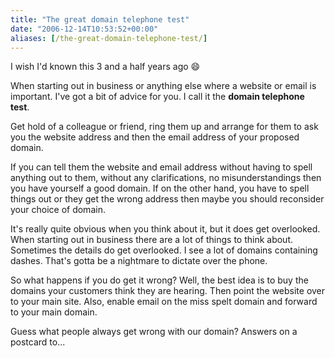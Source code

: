 ```yaml
---
title: "The great domain telephone test"
date: "2006-12-14T10:53:52+00:00"
aliases: [/the-great-domain-telephone-test/]
---
```


I wish I'd known this 3 and a half years ago :smile:

When starting out in business or anything else where a website or email is important. I've got a bit of advice for you. I call it the **domain telephone test**.

Get hold of a colleague or friend, ring them up and arrange for them to ask you the website address and then the email address of your proposed domain.

If you can tell them the website and email address without having to spell anything out to them, without any clarifications, no misunderstandings then you have yourself a good domain. If on the other hand, you have to spell things out or they get the wrong address then maybe you should reconsider your choice of domain.

It's really quite obvious when you think about it, but it does get overlooked. When starting out in business there are a lot of things to think about. Sometimes the details do get overlooked. I see a lot of domains containing dashes. That's gotta be a nightmare to dictate over the phone.

So what happens if you do get it wrong? Well, the best idea is to buy the domains your customers think they are hearing. Then point the website over to your main site. Also, enable email on the miss spelt domain and forward to your main domain.

Guess what people always get wrong with our domain? Answers on a postcard to...
